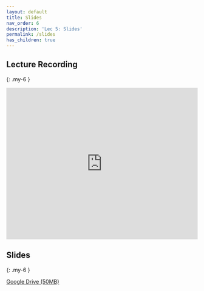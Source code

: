 ```yaml
---
layout: default
title: Slides
nav_order: 6
description: 'Lec 5: Slides'
permalink: /slides
has_children: true
---
```


## Lecture Recording
{: .my-6 }

<iframe width="100%" height="400"
                        src="https://www.youtube.com/embed/4Qcd17wS4jg?si=BtOr02cIp61FyFQ5" title="YouTube video player"
                        frameborder="0"
                        allow="accelerometer; autoplay; clipboard-write; encrypted-media; gyroscope; picture-in-picture; web-share"
                        allowfullscreen></iframe> 


## Slides
{: .my-6 }

[Google Drive (50MB)](https://drive.google.com/file/d/1COg6Tas6me4Ao9uRW7rZHhnKD-xEHhSK/view?usp=sharing)